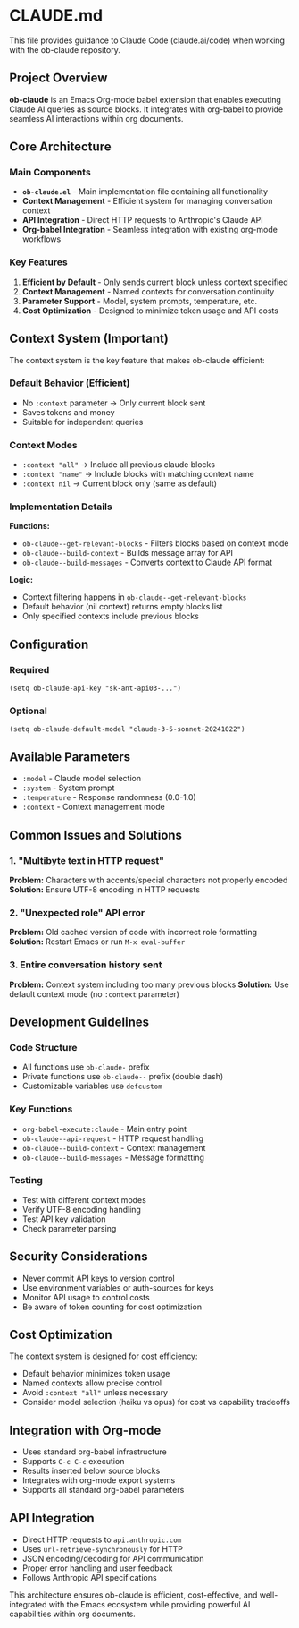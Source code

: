 # CLAUDE.md

This file provides guidance to Claude Code (claude.ai/code) when working with the ob-claude repository.

## Project Overview

**ob-claude** is an Emacs Org-mode babel extension that enables executing Claude AI queries as source blocks. It integrates with org-babel to provide seamless AI interactions within org documents.

## Core Architecture

### Main Components

- **`ob-claude.el`** - Main implementation file containing all functionality
- **Context Management** - Efficient system for managing conversation context
- **API Integration** - Direct HTTP requests to Anthropic's Claude API
- **Org-babel Integration** - Seamless integration with existing org-mode workflows

### Key Features

1. **Efficient by Default** - Only sends current block unless context specified
2. **Context Management** - Named contexts for conversation continuity
3. **Parameter Support** - Model, system prompts, temperature, etc.
4. **Cost Optimization** - Designed to minimize token usage and API costs

## Context System (Important)

The context system is the key feature that makes ob-claude efficient:

### Default Behavior (Efficient)
- No `:context` parameter → Only current block sent
- Saves tokens and money
- Suitable for independent queries

### Context Modes
- `:context "all"` → Include all previous claude blocks
- `:context "name"` → Include blocks with matching context name
- `:context nil` → Current block only (same as default)

### Implementation Details

**Functions:**
- `ob-claude--get-relevant-blocks` - Filters blocks based on context mode
- `ob-claude--build-context` - Builds message array for API
- `ob-claude--build-messages` - Converts context to Claude API format

**Logic:**
- Context filtering happens in `ob-claude--get-relevant-blocks`
- Default behavior (nil context) returns empty blocks list
- Only specified contexts include previous blocks

## Configuration

### Required
```elisp
(setq ob-claude-api-key "sk-ant-api03-...")
```

### Optional
```elisp
(setq ob-claude-default-model "claude-3-5-sonnet-20241022")
```

## Available Parameters

- `:model` - Claude model selection
- `:system` - System prompt
- `:temperature` - Response randomness (0.0-1.0)
- `:context` - Context management mode

## Common Issues and Solutions

### 1. "Multibyte text in HTTP request"
**Problem:** Characters with accents/special characters not properly encoded
**Solution:** Ensure UTF-8 encoding in HTTP requests

### 2. "Unexpected role" API error
**Problem:** Old cached version of code with incorrect role formatting
**Solution:** Restart Emacs or run `M-x eval-buffer`

### 3. Entire conversation history sent
**Problem:** Context system including too many previous blocks
**Solution:** Use default context mode (no `:context` parameter)

## Development Guidelines

### Code Structure
- All functions use `ob-claude-` prefix
- Private functions use `ob-claude--` prefix (double dash)
- Customizable variables use `defcustom`

### Key Functions
- `org-babel-execute:claude` - Main entry point
- `ob-claude--api-request` - HTTP request handling
- `ob-claude--build-context` - Context management
- `ob-claude--build-messages` - Message formatting

### Testing
- Test with different context modes
- Verify UTF-8 encoding handling
- Test API key validation
- Check parameter parsing

## Security Considerations

- Never commit API keys to version control
- Use environment variables or auth-sources for keys
- Monitor API usage to control costs
- Be aware of token counting for cost optimization

## Cost Optimization

The context system is designed for cost efficiency:
- Default behavior minimizes token usage
- Named contexts allow precise control
- Avoid `:context "all"` unless necessary
- Consider model selection (haiku vs opus) for cost vs capability tradeoffs

## Integration with Org-mode

- Uses standard org-babel infrastructure
- Supports `C-c C-c` execution
- Results inserted below source blocks
- Integrates with org-mode export systems
- Supports all standard org-babel parameters

## API Integration

- Direct HTTP requests to `api.anthropic.com`
- Uses `url-retrieve-synchronously` for HTTP
- JSON encoding/decoding for API communication
- Proper error handling and user feedback
- Follows Anthropic API specifications

This architecture ensures ob-claude is efficient, cost-effective, and well-integrated with the Emacs ecosystem while providing powerful AI capabilities within org documents.